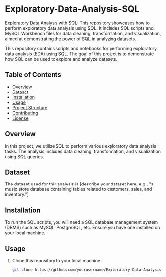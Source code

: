 # Exploratory-Data-Analysis-SQL
Exploratory Data Analysis with SQL: This repository showcases how to perform exploratory data analysis using SQL. It includes SQL scripts and MySQL Workbench files for data cleaning, transformation, and visualization, aimed at demonstrating the power of SQL in analyzing datasets.


This repository contains scripts and notebooks for performing exploratory data analysis (EDA) using SQL. The goal of this project is to demonstrate how SQL can be used to explore and analyze datasets.

## Table of Contents

- [Overview](#overview)
- [Dataset](#dataset)
- [Installation](#installation)
- [Usage](#usage)
- [Project Structure](#project-structure)
- [Contributing](#contributing)
- [License](#license)

## Overview

In this project, we utilize SQL to perform various exploratory data analysis tasks. The analysis includes data cleaning, transformation, and visualization using SQL queries.

## Dataset

The dataset used for this analysis is [describe your dataset here, e.g., "a music store database containing tables related to customers, sales, and inventory."] 

## Installation

To run the SQL scripts, you will need a SQL database management system (DBMS) such as MySQL, PostgreSQL, etc. Ensure you have one installed on your local machine.

## Usage

1. Clone this repository to your local machine:
   ```bash
   git clone https://github.com/yourusername/Exploratory-Data-Analysis-SQL.git
